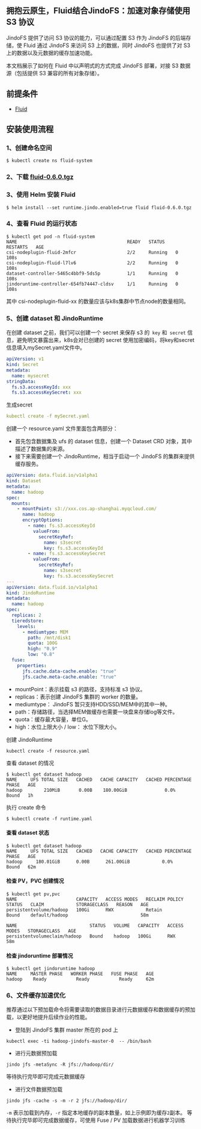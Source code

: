 ## 拥抱云原生，Fluid结合JindoFS：加速对象存储使用 S3 协议

JindoFS 提供了访问 S3 协议的能力，可以通过配置 S3 作为 JindoFS 的后端存储，使 Fluid 通过 JindoFS 来访问 S3 上的数据，同时 JindoFS 也提供了对 S3 上的数据以及元数据的缓存加速功能。

本文档展示了如何在 Fluid 中以声明式的方式完成 JindoFS 部署，对接 S3 数据源（包括提供 S3 兼容的所有对象存储）。

## 前提条件

- [Fluid](https://github.com/fluid-cloudnative/fluid)

## 安装使用流程

### 1、创建命名空间
```shell
$ kubectl create ns fluid-system
```
### 2、下载 [fluid-0.6.0.tgz](http://smartdata-binary.oss-cn-shanghai.aliyuncs.com/fluid/353/fluid-0.6.0.tgz)

### 3、使用 Helm 安装 Fluid

```shell
$ helm install --set runtime.jindo.enabled=true fluid fluid-0.6.0.tgz
```

### 4、查看 Fluid 的运行状态

```shell
$ kubectl get pod -n fluid-system
NAME                                         READY   STATUS    RESTARTS   AGE
csi-nodeplugin-fluid-2mfcr                   2/2     Running   0          108s
csi-nodeplugin-fluid-l7lv6                   2/2     Running   0          108s
dataset-controller-5465c4bbf9-5ds5p          1/1     Running   0          108s
jindoruntime-controller-654fb74447-cldsv     1/1     Running   0          108s
```

其中 csi-nodeplugin-fluid-xx 的数量应该与k8s集群中节点node的数量相同。

### 5、创建 dataset 和 JindoRuntime
在创建 dataset 之前，我们可以创建一个 secret 来保存 s3 的` key` 和` secret` 信息，避免明文暴露出来，k8s会对已创建的 secret 使用加密编码，将key和secret信息填入mySecret.yaml文件中。
```yaml
apiVersion: v1
kind: Secret
metadata:
  name: mysecret
stringData:
  fs.s3.accessKeyId: xxx
  fs.s3.accessKeySecret: xxx
```
生成secret
```yaml
kubectl create -f mySecret.yaml
```
创建一个 resource.yaml 文件里面包含两部分：
* 首先包含数据集及 ufs 的 dataset 信息，创建一个 Dataset CRD 对象，其中描述了数据集的来源。
* 接下来需要创建一个 JindoRuntime，相当于启动一个 JindoFS 的集群来提供缓存服务。
```yaml
apiVersion: data.fluid.io/v1alpha1
kind: Dataset
metadata:
  name: hadoop
spec:
  mounts:
    - mountPoint: s3://xxx.cos.ap-shanghai.myqcloud.com/
      name: hadoop
      encryptOptions:
        - name: fs.s3.accessKeyId
          valueFrom:
            secretKeyRef:
              name: s3secret
              key: fs.s3.accessKeyId
        - name: fs.s3.accessKeySecret
          valueFrom:
            secretKeyRef:
              name: s3secret
              key: fs.s3.accessKeySecret
---
apiVersion: data.fluid.io/v1alpha1
kind: JindoRuntime
metadata:
  name: hadoop
spec:
  replicas: 2
  tieredstore:
    levels:
      - mediumtype: MEM
        path: /mnt/disk1
        quota: 100G
        high: "0.9"
        low: "0.8"
  fuse:
    properties:
      jfs.cache.data-cache.enable: "true"
      jfs.cache.meta-cache.enable: "true"
```

* mountPoint：表示挂载 s3 的路径，支持标准 s3 协议。
* replicas：表示创建 JindoFS 集群的 worker 的数量。
* mediumtype： JindoFS 暂只支持HDD/SSD/MEM中的其中一种。
* path：存储路径，当选择MEM做缓存也需要一块盘来存储log等文件。
* quota：缓存最大容量，单位G。
* high：水位上限大小 / low： 水位下限大小。

创建 JindoRuntime
```shell
kubectl create -f resource.yaml
```
查看 dataset 的情况
```shell
$ kubectl get dataset hadoop
NAME     UFS TOTAL SIZE   CACHED   CACHE CAPACITY   CACHED PERCENTAGE   PHASE   AGE
hadoop        210MiB       0.00B    180.00GiB              0.0%          Bound   1h
```

执行 create 命令
```shell
$ kubectl create -f runtime.yaml
```
#### 查看 dataset 状态
```shell
$ kubectl get dataset hadoop
NAME     UFS TOTAL SIZE   CACHED   CACHE CAPACITY   CACHED PERCENTAGE   PHASE   AGE
hadoop     180.01GiB      0.00B      261.00GiB            0.0%          Bound   62m

```

#### 检查 PV，PVC 创建情况
```shell
$ kubectl get pv,pvc
NAME                      CAPACITY   ACCESS MODES   RECLAIM POLICY   STATUS   CLAIM            STORAGECLASS   REASON   AGE
persistentvolume/hadoop   100Gi      RWX            Retain           Bound    default/hadoop                           58m

NAME                           STATUS   VOLUME   CAPACITY   ACCESS MODES   STORAGECLASS   AGE
persistentvolumeclaim/hadoop   Bound    hadoop   100Gi      RWX                           58m
```

#### 检查 jindoruntime 部署情况
```shell
$ kubectl get jindoruntime hadoop
NAME     MASTER PHASE   WORKER PHASE   FUSE PHASE   AGE
hadoop    Ready           Ready           Ready     62m
```

### 6、文件缓存加速优化
推荐通过以下预加载命令将需要读取的数据目录进行元数据缓存和数据缓存的预加载，以更好地提升后续作业的性能。
* 登陆到 JindoFS 集群 master 所在的 pod 上
```shell
kubectl exec -ti hadoop-jindofs-master-0  -- /bin/bash
```
* 进行元数据预加载
```shell
jindo jfs -metaSync -R jfs://hadoop/dir/
```
等待执行完毕即可完成元数据缓存

* 进行文件数据预加载
```shell
jindo jfs -cache -s -m -r 2 jfs://hadoop/dir/
```
`-m` 表示加载到内存，`-r` 指定本地缓存的副本数量，如上示例即为缓存`2`副本。
等待执行完毕即可完成数据缓存，可使用 Fuse / PV 加载数据进行机器学习训练